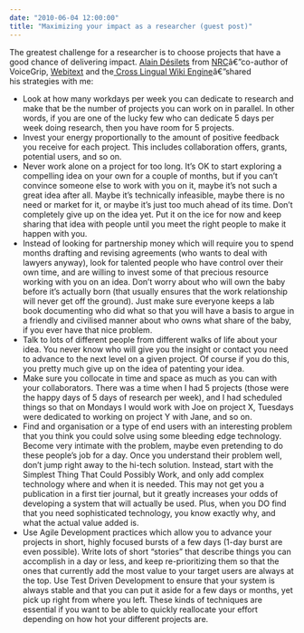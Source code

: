 ```yaml
---
date: "2010-06-04 12:00:00"
title: "Maximizing your impact as a researcher (guest post)"
---
```




The greatest challenge for a researcher is to choose projects that have a good chance of delivering impact. [Alain Désilets](http://wiki-translation.com/tiki-index.php?page=Alain+D%C3%A9silets#Blog) from [NRC](http://www.nrc-cnrc.gc.ca/index.html)â€”co-author of VoiceGrip, [Webitext](http://www.webitext.com/bin/webitext.cgi) and the[ Cross Lingual Wiki Engine](http://wiki-translation.com/tiki-index.php?page=Cross+Lingual+Wiki+Engine+Project&amp;bl)â€”shared his strategies with me:

- Look at how many workdays per week you can dedicate to research and make that be the number of projects you can work on in parallel. In other words, if you are one of the lucky few who can dedicate 5 days per week doing research, then you have room for 5 projects.
- Invest your energy proportionally to the amount of positive feedback you receive for each project. This includes collaboration offers, grants, potential users, and so on.
- Never work alone on a project for too long. It&rsquo;s OK to start exploring a compelling idea on your own for a couple of months, but if you can&rsquo;t convince someone else to work with you on it, maybe it&rsquo;s not such a great idea after all. Maybe it&rsquo;s technically infeasible, maybe there is no need or market for it, or maybe it&rsquo;s just too much ahead of its time. Don&rsquo;t completely give up on the idea yet. Put it on the ice for now and keep sharing that idea with people until you meet the right people to make it happen with you.
- Instead of looking for partnership money which will require you to spend months drafting and revising agreements (who wants to deal with lawyers anyway), look for talented people who have control over their own time, and are willing to invest some of that precious resource working with you on an idea. Don&rsquo;t worry about who will own the baby before it&rsquo;s actually born (that usually ensures that the work relationship will never get off the ground). Just make sure everyone keeps a lab book documenting who did what so that you will have a basis to argue in a friendly and civilised manner about who owns what share of the baby, if you ever have that nice problem.
- Talk to lots of different people from different walks of life about your idea. You never know who will give you the insight or contact you need to advance to the next level on a given project. Of course if you do this, you pretty much give up on the idea of patenting your idea.
- Make sure you collocate in time and space as much as you can with your collaborators. There was a time when I had 5 projects (those were the happy days of 5 days of research per week), and I had scheduled things so that on Mondays I would work with Joe on project X, Tuesdays were dedicated to working on project Y with Jane, and so on.
- Find and organisation or a type of end users with an interesting problem that you think you could solve using some bleeding edge technology. Become very intimate with the problem, maybe even pretending to do these people&rsquo;s job for a day. Once you understand their problem well, don&rsquo;t jump right away to the hi-tech solution. Instead, start with the Simplest Thing That Could Possibly Work, and only add complex technology where and when it is needed. This may not get you a publication in a first tier journal, but it greatly increases your odds of developing a system that will actually be used. Plus, when you DO find that you need sophisticated technology, you know exactly why, and what the actual value added is.
- Use Agile Development practices which allow you to advance your projects in short, highly focused bursts of a few days (1-day burst are even possible). Write lots of short &ldquo;stories&rdquo; that describe things you can accomplish in a day or less, and keep re-prioritizing them so that the ones that currently add the most value to your target users are always at the top. Use Test Driven Development to ensure that your system is always stable and that you can put it aside for a few days or months, yet pick up right from where you left. These kinds of techniques are essential if you want to be able to quickly reallocate your effort depending on how hot your different projects are.


